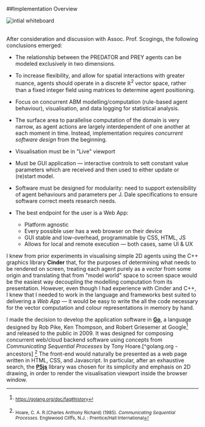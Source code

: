 
##Implementation Overview

![intial whiteboard](http://i.imgur.com/VZdmZXf.jpg)

<br>
After consideration and discussion with Assoc. Prof. Scogings, the following conclusions emerged:

* The relationship between the PREDATOR and PREY agents can be modeled exclusively in two dimensions.

* To increase flexibility, and allow for spatial interactions with greater nuance, agents should operate in a discrete $\mathbb{R}^{2}$ vector space, rather than a fixed integer field using matrices to determine agent positioning.

* Focus on concurrent ABM modelling/computation (rule-based agent behaviour),  visualisation, and data logging for statistical analysis.

* The surface area to parallelise computation of the domain is very narrow, as agent actions are largely interdependent of one another at each moment in time. Instead, implementation requires *concurrent software design* from the beginning.

* Visualisation must be in "Live" viewport

* Must be GUI application — interactive controls to sett constant value parameters which are received and then used to either update or (re)start model.

* Software must be designed for modularity: need to support extensibility of agent behaviours and parameters per J. Dale specifications to ensure software correct meets research needs.

* The best endpoint for the user is a Web App:
	* Platform agnostic
	* Every possible user has a web browser on their device
	* GUI stable and low-overhead, programmable by CSS, HTML, JS
	* Allows for local and remote execution — both cases, same UI & UX

I knew from prior experiments in visualising simple 2D agents using the C++ graphics library **Cinder** that, for the purposes of determining what needs to be rendered on screen, treating each agent purely as a *vector* from some origin and translating that from "model world" space to screen space would be the easiest way decoupling the modelling computation from its presentation. However, even though I had experience with Cinder and C++, I knew that I needed to work in the language and frameworks best suited to delivering a *Web App* — it would be easy to write the all the code necessary for the vector computation and colour representations in memory by hand.

I made the decision to develop the application software in [**Go**](golang.org), a language designed by Rob Pike, Ken Thompson, and Robert Griesemer at Google[^golang.org - history] and released to the public in 2009. It was designed for composing concurrent web/cloud backend software using concepts from *Communicating Sequential Processes* by Tony Hoare.[^golang.org - ancestors] [^Hoare]
The front-end would naturally be presented as a web page written in HTML, CSS, and Javascript. In particular, after an exhaustive search, the [**P5js**](http://p5js.org/) library was chosen for its simplicity and emphasis on 2D drawing, in order to render the visualisation viewport inside the browser window.




[^golang.org - history]: <sub> https://golang.org/doc/faq#history

[^golang.org -ancestors]: <sub> https://golang.org/doc/faq#ancestors

[^Hoare]: <sub> Hoare, C. A. R.(Charles Anthony Richard) (1985). *Communicating Sequential Processes*.  Englewood Cliffs, N.J. : Prentice/Hall International